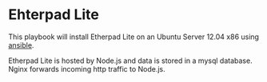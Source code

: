 # Ehterpad Lite

This playbook will install Etherpad Lite on an Ubuntu Server 12.04 x86 using [ansible](http://ansible.cc).

Etherpad Lite is hosted by Node.js and data is stored in a mysql database. Nginx forwards incoming http traffic to Node.js.
